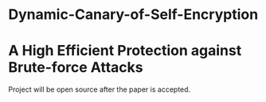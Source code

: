 # Dynamic-Canary-of-Self-Encryption
A High Efficient Protection against Brute-force Attacks
===========
Project will be open source after the paper is accepted.
